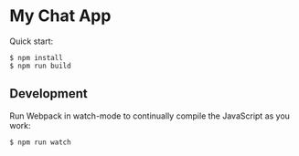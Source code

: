 # My Chat App

Quick start:

```
$ npm install
$ npm run build
````

## Development

Run Webpack in watch-mode to continually compile the JavaScript as you work:

```
$ npm run watch
```
